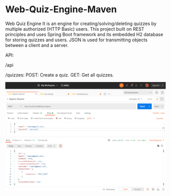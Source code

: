 # Web-Quiz-Engine-Maven

Web Quiz Engine It is an engine for creating/solving/deleting quizzes by multiple authorized (HTTP Basic) users. This project built on REST principles and uses Spring Boot framework and its embedded H2 database for storing quizzes and users. JSON is used for transmitting objects between a client and a server.

API:

/api

/quizzes:
 POST: Create a quiz.
 GET: Get all quizzes.
 
![Register](src/main/resources/Screenshots/Register.png)
 
 
 
 
 
 
 
 
 
 
 
 
 
 
 
 
 
 
 
 
 
 
 
 
 
 
 
 
 
 
 
 
 
 
 
 
 
